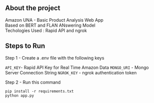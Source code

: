 ## About the project
Amazon UNA - Basic Product Analysis Web App\
Based on BERT and FLAN ANswering Model\
Techologies Used : Rapid API and ngrok

## Steps to Run

Step 1 - Create a .env file with the following keys

`API_KEY`- Rapid API Key for Real Time Amazon Data
`MONGO_URI` - Mongo Server Connection String
`NGROK_KEY` - ngrok authentication token

Step 2 - Run this command

```
pip install -r requirements.txt
python app.py
```

